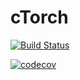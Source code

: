 # cTorch

[![Build Status](https://travis-ci.com/pcpLiu/cTorch.svg?token=pqXTPvpuvJE34KJBhbJP&branch=master)](https://travis-ci.com/pcpLiu/cTorch)

[![codecov](https://codecov.io/gh/pcpLiu/cTorch/branch/master/graph/badge.svg?token=G7rBTxAEAe)](https://codecov.io/gh/pcpLiu/cTorch)
